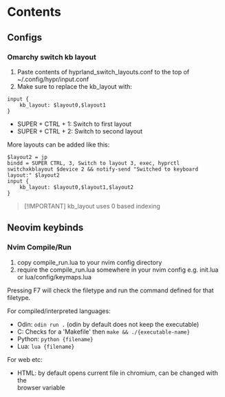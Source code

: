 # Contents

## Configs

### Omarchy switch kb layout

1. Paste contents of hyprland_switch_layouts.conf to the top of ~/.config/hypr/input.conf
2. Make sure to replace the kb_layout with: <br>

```
input {
    kb_layout: $layout0,$layout1
}
```

- SUPER + CTRL + 1: Switch to first layout
- SUPER + CTRL + 2: Switch to second layout

More layouts can be added like this:

```
$layout2 = jp
bindd = SUPER CTRL, 3, Switch to layout 3, exec, hyprctl switchxkblayout $device 2 && notify-send "Switched to keyboard layout:" $layout2
input {
    kb_layout: $layout0,$layout1,$layout2
}
```

> [!IMPORTANT] kb_layout uses 0 based indexing

## Neovim keybinds

### Nvim Compile/Run

1. copy compile_run.lua to your nvim config directory
2. require the compile_run.lua somewhere in your nvim config e.g. init.lua or lua/config/keymaps.lua

Pressing F7 will check the filetype and run the command defined for that filetype.

For compiled/interpreted languages:

- Odin: `odin run .` (odin by default does not keep the executable)
- C: Checks for a 'Makefile' then `make && ./{executable-name}`
- Python: `python {filename}`
- Lua: `lua {filename}`

For web etc:

- HTML: by default opens current file in chromium, can be changed with the  
browser variable
